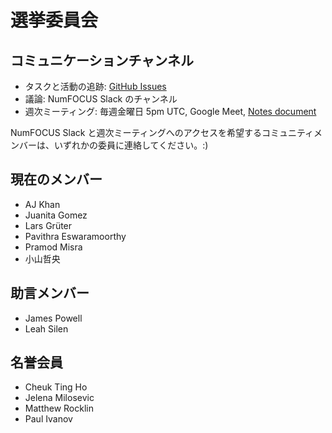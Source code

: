 # 選挙委員会

## コミュニケーションチャンネル

- タスクと活動の追跡: [GitHub Issues](https://github.com/numfocus/elections/issues)
- 議論: NumFOCUS Slack のチャンネル
- 週次ミーティング: 毎週金曜日 5pm UTC, Google Meet, [Notes document](https://docs.google.com/document/d/1zEYZfbOug2xMzvKTQ-1txtrgj-5-FOslle7Dd2RBzOM/edit#heading=h.lb4hte78frnp)

NumFOCUS Slack と週次ミーティングへのアクセスを希望するコミュニティメンバーは、いずれかの委員に連絡してください。:)

## 現在のメンバー

- AJ Khan
- Juanita Gomez
- Lars Grüter
- Pavithra Eswaramoorthy
- Pramod Misra
- 小山哲央

## 助言メンバー

- James Powell
- Leah Silen

## 名誉会員

- Cheuk Ting Ho
- Jelena Milosevic
- Matthew Rocklin
- Paul Ivanov
